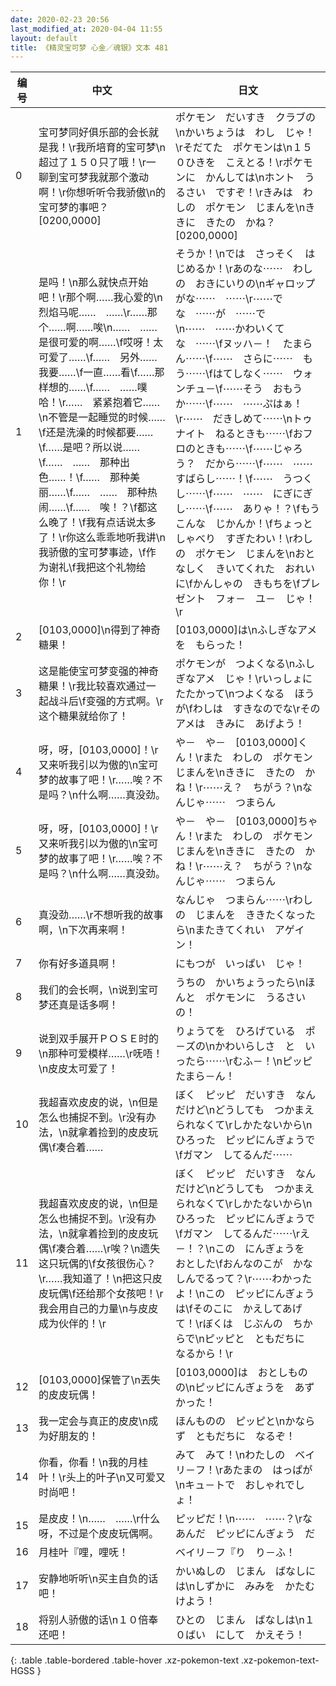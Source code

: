 ```yaml
---
date: 2020-02-23 20:56
last_modified_at: 2020-04-04 11:55
layout: default
title: 《精灵宝可梦 心金／魂银》文本 481
---
```

| 编号 | 中文 | 日文 |
| ---- | ---- | ---- |
| 0 | 宝可梦同好俱乐部的会长就是我！\r我所培育的宝可梦\n超过了１５０只了哦！\r一聊到宝可梦我就那个激动啊！\r你想听听令我骄傲\n的宝可梦的事吧？[0200,0000] | ポケモン　だいすき　クラブの\nかいちょうは　わし　じゃ！\rそだてた　ポケモンは\n１５０ひきを　こえとる！\rポケモンに　かんしては\nホント　うるさい　ですぞ！\rきみは　わしの　ポケモン　じまんを\nききに　きたの　かね？[0200,0000] |
| 1 | 是吗！\n那么就快点开始吧！\r那个啊……我心爱的\n烈焰马呢……　……\r……那个……啊……唉\n……　……是很可爱的啊……\f哎呀！太可爱了……\f……　另外……　我要……\f一直……看\f……那样想的……\f……　……噗哈！\r……　紧紧抱着它……\n不管是一起睡觉的时候……\f还是洗澡的时候都要……\f……是吧？所以说……\f……　……　那种出色……！\f……　那种美丽……\f……　……　那种热闹……\f……　唉！？\f都这么晚了！\f我有点话说太多了！\r你这么乖乖地听我讲\n我骄傲的宝可梦事迹，\f作为谢礼\f我把这个礼物给你！\r | そうか！\nでは　さっそく　はじめるか！\rあのな⋯⋯　わしの　おきにいりの\nギャロップがな⋯⋯　⋯⋯\r⋯⋯でな　⋯⋯が　⋯⋯で\n⋯⋯　⋯⋯かわいくてな　⋯⋯\fヌッハ－！　たまらん⋯⋯\f⋯⋯　さらに⋯⋯　もう⋯⋯\fはてしなく⋯⋯　ウォンチュ－\f⋯⋯そう　おもうか⋯⋯\f⋯⋯　⋯⋯ぷはぁ！\r⋯⋯　だきしめて⋯⋯\nトゥナイト　ねるときも⋯⋯\fおフロのときも⋯⋯\f⋯⋯じゃろう？　だから⋯⋯\f⋯⋯　⋯⋯　すばらし⋯⋯！\f⋯⋯　うつくし⋯⋯\f⋯⋯　⋯⋯　にぎにぎし⋯⋯\f⋯⋯　ありゃ！？\fもう　こんな　じかんか！\fちょっと　しゃべり　すぎたわい！\rわしの　ポケモン　じまんを\nおとなしく　きいてくれた　おれいに\fかんしゃの　きもちを\fプレゼント　フォ－　ユ－　じゃ！\r |
| 2 | [0103,0000]\n得到了神奇糖果！ | [0103,0000]は\nふしぎなアメを　もらった！ |
| 3 | 这是能使宝可梦变强的神奇糖果！\r我比较喜欢通过一起战斗后\f变强的方式啊。\r这个糖果就给你了！ | ポケモンが　つよくなる\nふしぎなアメ　じゃ！\rいっしょに　たたかって\nつよくなる　ほうが\fわしは　すきなのでな\rその　アメは　きみに　あげよう！ |
| 4 | 呀，呀，[0103,0000]！\r又来听我引以为傲的\n宝可梦的故事了吧！\r……唉？不是吗？\n什么啊……真没劲。 | や－　や－　[0103,0000]くん！\rまた　わしの　ポケモン　じまんを\nききに　きたの　かね！\r⋯⋯え？　ちがう？\nなんじゃ⋯⋯　つまらん |
| 5 | 呀，呀，[0103,0000]！\r又来听我引以为傲的\n宝可梦的故事了吧！\r……唉？不是吗？\n什么啊……真没劲。 | や－　や－　[0103,0000]ちゃん！\rまた　わしの　ポケモン　じまんを\nききに　きたの　かね！\r⋯⋯え？　ちがう？\nなんじゃ⋯⋯　つまらん |
| 6 | 真没劲……\r不想听我的故事啊，\n下次再来啊！ | なんじゃ　つまらん⋯⋯\rわしの　じまんを　ききたくなったら\nまたきてくれい　アゲイン！ |
| 7 | 你有好多道具啊！ | にもつが　いっぱい　じゃ！ |
| 8 | 我们的会长啊，\n说到宝可梦还真是话多啊！ | うちの　かいちょうったら\nほんと　ポケモンに　うるさいの！ |
| 9 | 说到双手展开ＰＯＳＥ时的\n那种可爱模样……\r呒唔！\n皮皮太可爱了！ | りょうてを　ひろげている　ポ－ズの\nかわいらしさ　と　いったら⋯⋯\rむふ－！\nピッピ　たまら－ん！ |
| 10 | 我超喜欢皮皮的说，\n但是怎么也捕捉不到。\r没有办法，\n就拿着捡到的皮皮玩偶\f凑合着…… | ぼく　ピッピ　だいすき　なんだけど\nどうしても　つかまえられなくて\rしかたないから\nひろった　ピッピにんぎょうで\fガマン　してるんだ⋯⋯ |
| 11 | 我超喜欢皮皮的说，\n但是怎么也捕捉不到。\r没有办法，\n就拿着捡到的皮皮玩偶\f凑合着……\r唉？\n遗失这只玩偶的\f女孩很伤心？\r……我知道了！\n把这只皮皮玩偶\f还给那个女孩吧！\r我会用自己的力量\n与皮皮成为伙伴的！\r | ぼく　ピッピ　だいすき　なんだけど\nどうしても　つかまえられなくて\rしかたないから\nひろった　ピッピにんぎょうで\fガマン　してるんだ⋯⋯\rえ－！？\nこの　にんぎょうを　おとした\fおんなのこが　かなしんでるって？\r⋯⋯わかったよ！\nこの　ピッピにんぎょうは\fそのこに　かえしてあげて！\rぼくは　じぶんの　ちからで\nピッピと　ともだちに　なるから！\r |
| 12 | [0103,0000]保管了\n丟失的皮皮玩偶！ | [0103,0000]は　おとしもの　の\nピッピにんぎょうを　あずかった！ |
| 13 | 我一定会与真正的皮皮\n成为好朋友的！ | ほんものの　ピッピと\nかならず　ともだちに　なるぞ！ |
| 14 | 你看，你看！\n我的月桂叶！\r头上的叶子\n又可爱又时尚吧！ | みて　みて！\nわたしの　ベイリ－フ！\rあたまの　はっぱが\nキュ－トで　おしゃれでしょ！ |
| 15 | 是皮皮！\n……　……\r什么呀，不过是个皮皮玩偶啊。 | ピッピだ！\n⋯⋯　⋯⋯？\rなあんだ　ピッピにんぎょう　だ |
| 16 | 月桂叶『哩，哩呒！ | ベイリ－フ『り　り－ふ！ |
| 17 | 安静地听听\n买主自负的话吧！ | かいぬしの　じまん　ばなしには\nしずかに　みみを　かたむけよう！ |
| 18 | 将别人骄傲的话\n１０倍奉还吧！ | ひとの　じまん　ばなしは\n１０ばい　にして　かえそう！ |
{: .table .table-bordered .table-hover .xz-pokemon-text .xz-pokemon-text-HGSS }